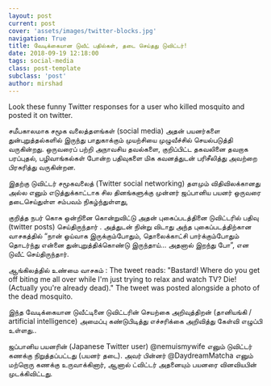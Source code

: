 ```yaml
---
layout: post
current: post
cover: 'assets/images/twitter-blocks.jpg'
navigation: True
title: வேடிக்கையான டுவீட் பதில்கள், தடை செய்தது டுவிட்டர்!
date: 2018-09-19 12:18:00
tags: social-media
class: post-template
subclass: 'post'
author: mirshad
---
```

Look these funny Twitter responses for a user who killed mosquito and posted it on twitter.

சமீபகாலமாக‌ சமூக வலைத்தளங்கள் (social media) அதன் பயனர்களை துன்புறுத்தல்களில் இருந்து பாதுகாக்கும் முயற்சியை முழுவீச்சில் செயல்படுத்தி வருகின்றது. ஒருவரைப் பற்றி அநாவசிய தவல்களை, குறிப்பிட்ட‌ தகவலினை தவறாக‌ பரப்புதல், பழிவாங்கல்கள் போன்ற‌ பதிவுகளை மிக கவனத்துடன் பரிசீலித்து அவற்றை பிரசுரித்து வருகின்றன.

இதற்கு டுவிட்டர் சமூகவலைத் (Twitter social networking) தளமும் விதிவிலக்கானது அல்ல எனும் எடுத்துக்காட்டாக சில தினங்களுக்கு முன்னர் ஜப்பானிய‌ பயனர் ஒருவரை தடைசெய்துள்ள சம்பவம் நிகழ்ந்துள்ளது,

குறித்த நபர் கொசு ஒன்றினை கொன்றுவிட்டு அதன் புகைப்படத்தினை டுவிட்டரில் பதிவு (twitter posts) செய்திருந்தார் . அத்துடன் நின்று விடாது அந்த‌ புகைப்படத்திற்கான‌ வாசகத்தில் “நான் ஓய்வாக இருக்கும்போதும், தொலைக்காட்சி பார்க்கும்போதும் தொடர்ந்து என்னை துன்புறுத்திக்கொண்டு இருந்தாய்... அதனால் இறந்து போ”, என டுவீட் செய்திருந்தார்.

ஆங்கிலத்தில் உண்மை வாசகம் : The tweet reads: "Bastard! Where do you get off biting me all over while I'm just trying to relax and watch TV? Die! (Actually you're already dead)." The tweet was posted alongside a photo of the dead mosquito.

இந்த வேடிக்கையான‌ டுவீட்டினை டுவிட்டரின் செயற்கை அறிவுத்திறன் (தானியங்கி / artificial intelligence) அமைப்பு கண்டுபிடித்து எச்சரிக்கை அறிவித்து கேள்வி எழுப்பி உள்ளது..

ஜப்பானிய பயனரின் (Japanese Twitter user) @nemuismywife எனும் டுவிட்டர் கணக்கு நிறுத்தப்பட்டது (பயனர் தடை). அவர் பின்னர் @DaydreamMatcha எனும் மற்றொரு கணக்கு உருவாக்கினார், ஆனால் ட்விட்டர் அதனையும் பயனரை வினவியபின் முடக்கிவிட்ட‌து.
